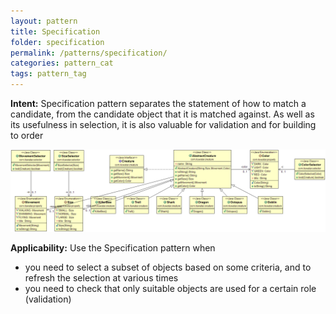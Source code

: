 ```yaml
---
layout: pattern
title: Specification
folder: specification
permalink: /patterns/specification/
categories: pattern_cat
tags: pattern_tag
---
```


**Intent:** Specification pattern separates the statement of how to match a
candidate, from the candidate object that it is matched against. As well as its
usefulness in selection, it is also valuable for validation and for building to
order

![alt text](./etc/specification.png "Specification")

**Applicability:** Use the Specification pattern when

* you need to select a subset of objects based on some criteria, and to refresh the selection at various times
* you need to check that only suitable objects are used for a certain role (validation)
